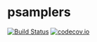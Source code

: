 # psamplers #

[![Build Status](https://travis-ci.org/gjcooper/psamplers.svg?branch=master)](https://travis-ci.org/gjcooper/psamplers)
[![codecov.io](https://codecov.io/github/gjcooper/psamplers/coverage.svg?branch=master)](https://codecov.io/github/gjcooper/psamplers?branch=master)
